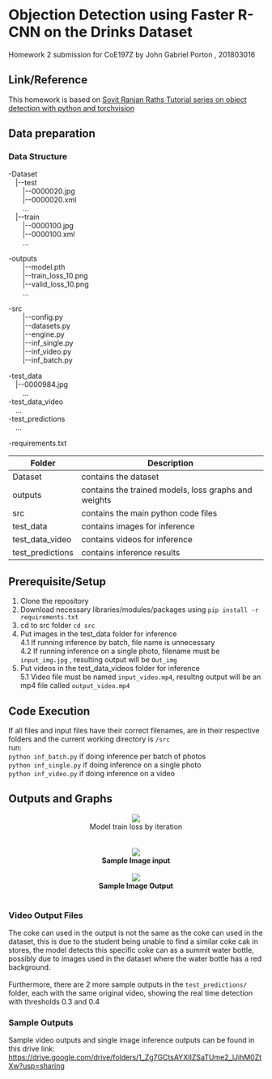 # Objection Detection using Faster R-CNN on the Drinks Dataset
Homework 2 submission for CoE197Z
by John Gabriel Porton , 201803016

## Link/Reference
This homework is based on [Sovit Ranjan Raths Tutorial series on object detection with python and torchvision](https://debuggercafe.com/ssdlite-mobilenetv3-backbone-object-detection-with-pytorch-and-torchvision/)

## Data preparation
### Data Structure

 -Dataset\
 &emsp;|--test\
	&emsp;&emsp;|--0000020.jpg\
	&emsp;&emsp;|--0000020.xml\
 	&emsp;&emsp;...\
 &emsp;|--train\
      &emsp;&emsp;|--0000100.jpg\
      &emsp;&emsp;|--0000100.xml\
      &emsp;&emsp;...
      
 -outputs\
 	&emsp;&emsp;|--model.pth\
 	&emsp;&emsp;|--train_loss_10.png\
	&emsp;&emsp;|--valid_loss_10.png\
 	&emsp;&emsp;...

 -src\
  &emsp;&emsp;|--config.py\
  &emsp;&emsp;|--datasets.py\
  &emsp;&emsp;|--engine.py\
  &emsp;&emsp;|--inf_single.py\
  &emsp;&emsp;|--inf_video.py\
  &emsp;&emsp;|--inf_batch.py
  
 -test_data\
  &emsp;|--0000984.jpg\
  &emsp;&emsp;...\
 -test_data_video\
  &emsp;...\
 -test_predictions\
  &emsp;...
  
 -requirements.txt
 
|Folder | Description |
| --- | --- |
| Dataset | contains the dataset |
| outputs | contains the trained models, loss graphs and weights |
| src | contains the main python code files |
| test_data | contains images for inference |
| test_data_video | contains videos for inference |
| test_predictions | contains inference results |
  
## Prerequisite/Setup
1. Clone the repository
2. Download necessary libraries/modules/packages using `pip install -r requirements.txt`
3. cd to src folder  `cd src`
4. Put images in the test_data folder for inference\
  4.1 If running inference by batch, file name is unnecessary\
  4.2 If running inference on a single photo, filename must be `input_img.jpg` , resulting output will be `Out_img`
5. Put videos in the test_data_videos folder for inference\
  5.1 Video file must be named `input_video.mp4`, resultng output will be an mp4 file called `output_video.mp4`
  
## Code Execution
If all files and input files have their correct filenames, are in their respective folders and the current working directory is `/src`\
run:\
    `python inf_batch.py` if doing inference per batch of photos\
    `python inf_single.py` if doing inference on a single photo\
    `python inf_video.py` if doing inference on a video
    
## Outputs and Graphs
<p align="center">
	<img src="https://user-images.githubusercontent.com/67114171/166144863-4332bb26-8f4b-4e99-823c-9a2e78a81a46.png">
	<br
	<b>Model train loss by iteration</b><br>
	<br><br>
	<img src ="https://user-images.githubusercontent.com/67114171/166145903-9ff2eb30-cee7-4298-abb0-4ab13d4270ae.jpg">
	<br>
	<b> Sample Image input </b>
	<br><br>
	<img src ="https://user-images.githubusercontent.com/67114171/166145928-6dd11e16-912d-4be4-a402-50fa89a8c24c.jpg">
	<br>
	<b> Sample Image Output </b>
	<br><br>
</p>

### Video Output Files
The coke can used in the output is not the same as the coke can used in the dataset, this is due to the student being unable to find a similar coke cak in stores, the model detects this specific coke can as a summit water bottle, possibly due to images used in the dataset where the water bottle has a red background.\
\
Furthermore, there are 2 more sample outputs in the `test_predictions/` folder, each with the same original video, showing the real time detection with thresholds 0.3 and 0.4


### Sample Outputs

Sample video outputs and single image inference outputs can be found in this drive link:\
https://drive.google.com/drive/folders/1_Zg7GCtsAYXIIZSaTUme2_lJihM0ZtXw?usp=sharing




